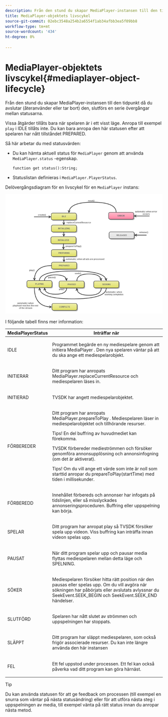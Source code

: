```yaml
---
description: Från den stund du skapar MediaPlayer-instansen till den tidpunkt då du avslutar (återanvänder eller tar bort) den, slutförs en serie övergångar mellan statusarna.
title: MediaPlayer-objektets livscykel
source-git-commit: 02ebc3548a254b2a6554f1ab34afbb3ea5f09bb8
workflow-type: tm+mt
source-wordcount: '434'
ht-degree: 0%

---
```


# MediaPlayer-objektets livscykel{#mediaplayer-object-lifecycle}

Från den stund du skapar MediaPlayer-instansen till den tidpunkt då du avslutar (återanvänder eller tar bort) den, slutförs en serie övergångar mellan statusarna.

Vissa åtgärder tillåts bara när spelaren är i ett visst läge. Anropa till exempel `play` i IDLE tillåts inte. Du kan bara anropa den här statusen efter att spelaren har nått tillståndet PREPARED.

Så här arbetar du med statusvärden:

* Du kan hämta aktuell status för `MediaPlayer` genom att använda `MediaPlayer.status` -egenskap.

  ```
  function get status():String;
  ```

* Statuslistan definieras i `MediaPlayer.PlayerStatus`.

Delövergångsdiagram för en livscykel för en `MediaPlayer` instans:
<!--<a id="fig_1C55DE3F186F4B36AFFDCDE90379534C"></a>-->

![](assets/player-state-transitions-diagram-flash-1_2_web.png)

I följande tabell finns mer information:

<table id="table_426F0093E4214EA88CD72A7796B58DFD"> 
 <thead> 
  <tr> 
   <th colname="col1" class="entry"> <span class="codeph"> MediaPlayerStatus </span> </th> 
   <th colname="col2" class="entry"> Inträffar när </th> 
  </tr> 
 </thead>
 <tbody> 
  <tr> 
   <td colname="col1"> <span class="codeph"> IDLE </span> </td> 
   <td colname="col2"> <p> Programmet begärde en ny mediespelare genom att initiera <span class="codeph"> MediaPlayer </span>. Den nya spelaren väntar på att du ska ange ett mediespelarobjekt. </p> </td> 
  </tr> 
  <tr> 
   <td colname="col1"> <span class="codeph"> INITIERAR </span> </td> 
   <td colname="col2"> <p>Ditt program har anropats <span class="codeph"> MediaPlayer.replaceCurrentResource </span>och mediespelaren läses in. </p> </td> 
  </tr> 
  <tr> 
   <td colname="col1"> <span class="codeph"> INITIERAD </span> </td> 
   <td colname="col2"> <p>TVSDK har angett mediespelarobjektet. </p> </td> 
  </tr> 
  <tr> 
   <td colname="col1"> <span class="codeph"> FÖRBEREDER </span> </td> 
   <td colname="col2"> <p>Ditt program har anropats <span class="codeph"> MediaPlayer.prepareToPlay </span>. Mediespelaren läser in mediespelarobjektet och tillhörande resurser. </p> <p>Tips! En del buffring av huvudmediet kan förekomma. </p> <p>TVSDK förbereder medieströmmen och försöker genomföra annonsupplösning och annonsinfogning (om det är aktiverat). </p> <p>Tips! Om du vill ange ett värde som inte är noll som starttid anropar du <span class="codeph"> prepareToPlay(startTime) </span> med tiden i millisekunder. </p> </td> 
  </tr> 
  <tr> 
   <td colname="col1"> <span class="codeph"> FÖRBEREDD </span> </td> 
   <td colname="col2"> <p>Innehållet förbereds och annonser har infogats på tidslinjen, eller så misslyckades annonseringsproceduren. Buffring eller uppspelning kan börja. </p> </td> 
  </tr> 
  <tr> 
   <td colname="col1"> <span class="codeph"> SPELAR </span> </td> 
   <td colname="col2"> <p>Ditt program har anropat <span class="codeph"> play </span>så TVSDK försöker spela upp videon. Viss buffring kan inträffa innan videon spelas upp. </p> </td> 
  </tr> 
  <tr> 
   <td colname="col1"> <span class="codeph"> PAUSAT </span> </td> 
   <td colname="col2"> <p>När ditt program spelar upp och pausar media flyttas mediespelaren mellan detta läge och SPELNING. </p> </td> 
  </tr> 
  <tr> 
   <td colname="col1"> <span class="codeph"> SÖKER </span> </td> 
   <td colname="col2"> <p>Mediespelaren försöker hitta rätt position när den pausas eller spelas upp. Om du vill avgöra när sökningen har påbörjats eller avslutats avlyssnar du <span class="codeph"> SeekEvent.SEEK_BEGIN </span> och <span class="codeph"> SeekEvent.SEEK_END </span> händelser. </p> </td> 
  </tr> 
  <tr> 
   <td colname="col1"> <span class="codeph"> SLUTFÖRD </span> </td> 
   <td colname="col2"> <p>Spelaren har nått slutet av strömmen och uppspelningen har stoppats. </p> </td> 
  </tr> 
  <tr> 
   <td colname="col1"> <span class="codeph"> SLÄPPT </span> </td> 
   <td colname="col2"> <p>Ditt program har släppt mediespelaren, som också frigör associerade resurser. Du kan inte längre använda den här instansen </p> </td> 
  </tr> 
  <tr> 
   <td colname="col1"> <span class="codeph"> FEL </span> </td> 
   <td colname="col2"> <p>Ett fel uppstod under processen. Ett fel kan också påverka vad ditt program kan göra härnäst. </p> </td> 
  </tr> 
 </tbody> 
</table>

>[!TIP]
>
>Du kan använda statusen för att ge feedback om processen (till exempel en snurra som väntar på nästa statusändring) eller för att utföra nästa steg i uppspelningen av media, till exempel vänta på rätt status innan du anropar nästa metod.
